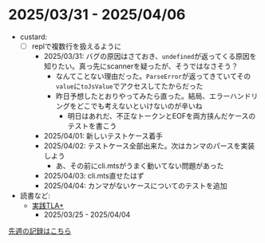 # 2025/03/31 - 2025/04/06

- custard:
    - [ ] replで複数行を扱えるように
        - 2025/03/31: バグの原因はさておき、`undefined`が返ってくる原因を知りたい。真っ先にscannerを疑ったが、そうではなさそう？
            - なんてことない理由だった。`ParseError`が返ってきていてその`value`に`toJsValue`でアクセスしてたからだった
            - 昨日予想したとおりやってみたら直った。結局、エラーハンドリングをどこでも考えないといけないのが辛いね
                - 明日はあれだ、不正なトークンとEOFを両方挟んだケースのテストを書こう
        - 2025/04/01: 新しいテストケース着手
        - 2025/04/02: テストケース全部出来た。次はカンマのパースを実装しよう
            - あ、その前にcli.mtsがうまく動いてない問題があった
        - 2025/04/03: cli.mts直せたはず
        - 2025/04/04: カンマがないケースについてのテストを追加
- 読書など:
    - [実践TLA+](https://www.shoeisha.co.jp/book/detail/9784798169163)
        - 2025/03/25 - 2025/04/04

[先週の記録はこちら](https://github.com/igrep/daily-commits/blob/428d0f29d8fdff46ee43c589bb4b565131649a16/yesterday.md)
